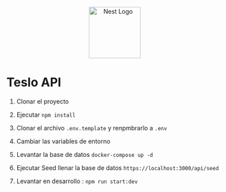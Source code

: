 <p align="center">
  <a href="http://nestjs.com/" target="blank"><img src="https://nestjs.com/img/logo-small.svg" width="120" alt="Nest Logo" /></a>
</p>

# Teslo API
1. Clonar el proyecto 

2. Ejecutar ```npm install```

3. Clonar el archivo ```.env.template``` y renpmbrarlo a ```.env```  

4. Cambiar las variables de entorno

5. Levantar la base de datos  ```docker-compose up -d```

6. Ejecutar Seed llenar la base de datos ```https://localhost:3000/api/seed```

7. Levantar en desarrollo : ```npm run start:dev```
